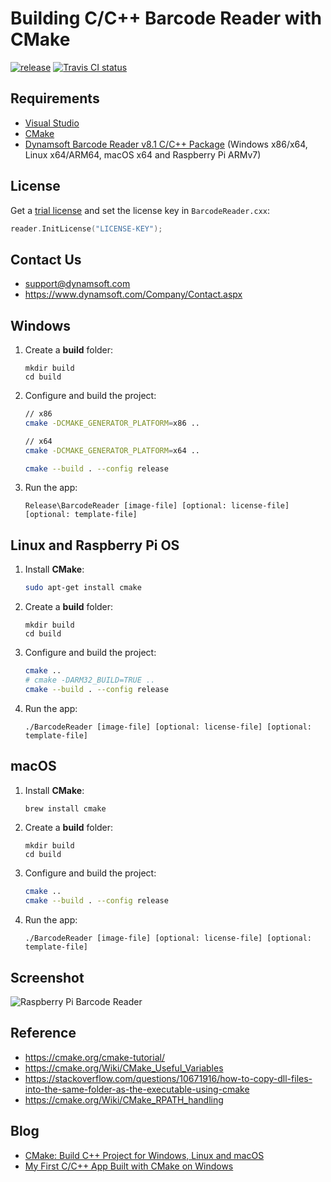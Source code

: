 # Building C/C++ Barcode Reader with CMake

[![release](https://img.shields.io/github/release/Dynamsoft/cmake.svg)](https://github.com/Dynamsoft/cmake/releases/latest)
[![Travis CI status](https://img.shields.io/travis/dynamsoft/cmake/master?label=Travis%20CI&logo=travis)](https://travis-ci.com/github/Dynamsoft/cmake)

## Requirements
- [Visual Studio](https://www.visualstudio.com/downloads/)
- [CMake](https://cmake.org/download/)
- [Dynamsoft Barcode Reader v8.1 C/C++ Package](https://www.dynamsoft.com/barcode-reader/downloads) (Windows x86/x64, Linux x64/ARM64, macOS x64 and Raspberry Pi ARMv7)

## License
Get a [trial license](https://www.dynamsoft.com/customer/license/trialLicense) and set the license key in `BarcodeReader.cxx`:

```cpp
reader.InitLicense("LICENSE-KEY");
```

## Contact Us
- support@dynamsoft.com
- https://www.dynamsoft.com/Company/Contact.aspx

## Windows
1. Create a **build** folder:
    ```
    mkdir build
    cd build
    ```
2. Configure and build the project:
    ```bash
    // x86
    cmake -DCMAKE_GENERATOR_PLATFORM=x86 ..

    // x64
    cmake -DCMAKE_GENERATOR_PLATFORM=x64 ..
    
    cmake --build . --config release
    ```
3. Run the app:
    ```
    Release\BarcodeReader [image-file] [optional: license-file] [optional: template-file]
    ```

## Linux and Raspberry Pi OS
1. Install **CMake**:
    ```bash
    sudo apt-get install cmake
    ```
2. Create a **build** folder:
    ```
    mkdir build
    cd build
    ```
3. Configure and build the project:
    ```bash
    cmake ..
    # cmake -DARM32_BUILD=TRUE ..
    cmake --build . --config release 
    ```
4. Run the app:
    ```
    ./BarcodeReader [image-file] [optional: license-file] [optional: template-file]
    ```

## macOS 
1. Install **CMake**:
    ```bash
    brew install cmake
    ```
2. Create a **build** folder:

    ```
    mkdir build
    cd build
    ```

3. Configure and build the project:

    ```bash
    cmake ..
    cmake --build . --config release 
    ```

4. Run the app:

    ```
    ./BarcodeReader [image-file] [optional: license-file] [optional: template-file]
    ```

## Screenshot

![Raspberry Pi Barcode Reader](https://www.codepool.biz/wp-content/uploads/2016/03/rpi_dbr_result.png)

## Reference
* https://cmake.org/cmake-tutorial/
* https://cmake.org/Wiki/CMake_Useful_Variables
* https://stackoverflow.com/questions/10671916/how-to-copy-dll-files-into-the-same-folder-as-the-executable-using-cmake
* https://cmake.org/Wiki/CMake_RPATH_handling

## Blog
* [CMake: Build C++ Project for Windows, Linux and macOS](http://www.codepool.biz/cmake-cc-windows-linux-macos.html)
* [My First C/C++ App Built with CMake on Windows](http://www.codepool.biz/cc-barcode-app-cmake-windows.html)
